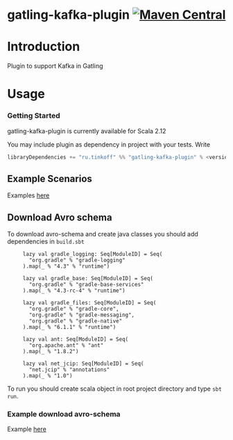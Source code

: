 # gatling-kafka-plugin [![Maven Central](https://img.shields.io/maven-central/v/ru.tinkoff/gatling-kafka-plugin_2.12.svg?color=success)](https://search.maven.org/search?q=ru.tinkoff.gatling-kafka)

# Introduction

Plugin to support Kafka in Gatling

# Usage

### Getting Started

gatling-kafka-plugin is currently available for Scala 2.12

You may include plugin as dependency in project with your tests. Write 

```scala
libraryDependencies += "ru.tinkoff" %% "gatling-kafka-plugin" % <version> % Test
```


## Example Scenarios
Examples [here](https://github.com/TinkoffCreditSystems/gatling-kafka-plugin/tree/master/src/test/scala/ru/tinkoff/gatling/kafka/examples)

## Download Avro schema
To download avro-schema and create java classes you should add dependencies in `build.sbt`
 
```
     lazy val gradle_logging: Seq[ModuleID] = Seq(
       "org.gradle" % "gradle-logging"
     ).map(_ % "4.3" % "runtime")
   
     lazy val gradle_base: Seq[ModuleID] = Seq(
       "org.gradle" % "gradle-base-services"
     ).map(_ % "4.3-rc-4" % "runtime")
   
     lazy val gradle_files: Seq[ModuleID] = Seq(
       "org.gradle" % "gradle-core",
       "org.gradle" % "gradle-messaging",
       "org.gradle" % "gradle-native"
     ).map(_ % "6.1.1" % "runtime")
   
     lazy val ant: Seq[ModuleID] = Seq(
       "org.apache.ant" % "ant"
     ).map(_ % "1.8.2")
   
     lazy val net_jcip: Seq[ModuleID] = Seq(
       "net.jcip" % "annotations"
     ).map(_ % "1.0")
```

To run you should create scala object in root project directory and type `sbt run`.

### Example download avro-schema
Example [here](https://github.com/TinkoffCreditSystems/gatling-kafka-plugin/tree/master/src/test/scala/ru/tinkoff/gatling/kafka/examples)
